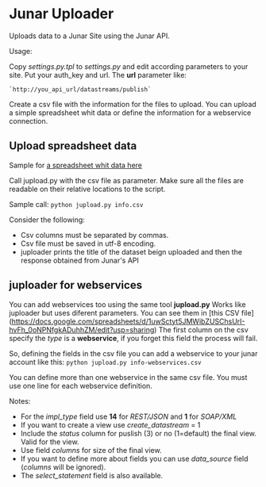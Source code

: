 Junar Uploader
==============

Uploads data to a Junar Site using the Junar API.

Usage:

Copy *settings.py.tpl* to *settings.py* and edit according parameters to your site. Put your auth_key and url.
The **url** parameter like:

	`http://you_api_url/datastreams/publish`

Create a csv file with the information for the files to upload.
You can upload a simple spreadsheet whit data or define the information for a webservice connection.

Upload spreadsheet data
-----------------------

Sample for [a spreadsheet whit data here](https://docs.google.com/a/okfn.org/spreadsheet/ccc?key=0Aq9agjil66PydGFaRERZOVBEam5KMUFIM1dKVklrRlE#gid=0)

Call jupload.py with the csv file as parameter. Make sure all the files are readable on their relative locations to the script.

Sample call:
	`python jupload.py info.csv`

Consider the following:
  * Csv columns must be separated by commas.
  * Csv file must be saved in utf-8 encoding.
  * juploader prints the title of the dataset beign uploaded and then the response obtained from Junar's API


juploader for webservices
--------------------------------

You can add webservices too using the same tool **jupload.py**
Works like juploader but uses diferent parameters. You can see them in [this CSV file] (https://docs.google.com/spreadsheets/d/1uwSctyt5JMWibZUSChsUrI-hvFh_0oNPNfgkADuhhZM/edit?usp=sharing)
The first column on the csv specify the *type* is a **webservice**, if you forget this field the process will fail.

So, defining the fields in the csv file you can add a webservice to your junar account like this:
	`python jupload.py info-webservices.csv`

You can define more than one webservice in the same csv file. You must use one line for each webservice definition.

Notes:
  * For the *impl_type* field use **14** for *REST/JSON* and **1** for *SOAP/XML*
  * If you want to create a view use *create_datastream* = 1
  * Include the *status* column for puslish (3) or no (1=default) the final view. Valid for the view.
  * Use field *columns* for size of the final view.
  * If you want to define more about fields you can use *data_source* field (*columns* will be ignored).
  * The *select_statement* field is also available.
